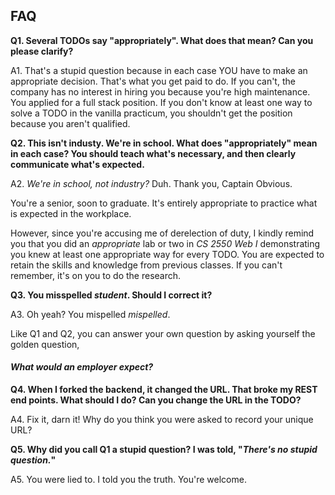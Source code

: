 ## FAQ

**Q1. Several TODOs say "appropriately". What does that mean? Can you please clarify?**

A1. That's a stupid question because in each case YOU have to make an appropriate decision. That's what you get paid to do. If you can't, the company has no interest in hiring you because you're high maintenance. You applied for a full stack position. If you don't know at least one way to solve a TODO in the vanilla practicum, you shouldn't get the position because you aren't qualified.

**Q2. This isn't industy. We're in school. What does "appropriately" mean in each case? You should teach what's necessary, and then clearly communicate what's expected.**

A2. _We're in school, not industry?_ Duh. Thank you, Captain Obvious.

You're a senior, soon to graduate. It's entirely appropriate to practice what is expected in the workplace.

However, since you're accusing me of derelection of duty, I kindly remind you that you did an _appropriate_ lab or two in _CS 2550 Web I_ demonstrating you knew at least one appropriate way for every TODO. You are expected to retain the skills and knowledge from previous classes. If you can't remember, it's on you to do the research.

**Q3. You misspelled _student_. Should I correct it?**

A3. Oh yeah? You mispelled _mispelled_.

Like Q1 and Q2, you can answer your own question by asking yourself the golden question,

#### _What would an employer expect?_

**Q4. When I forked the backend, it changed the URL. That broke my REST end points. What should I do? Can you change the URL in the TODO?**

A4. Fix it, darn it! Why do you think you were asked to record your unique URL?

**Q5. Why did you call Q1 a stupid question? I was told, "_There's no stupid question._"**

A5. You were lied to. I told you the truth. You're welcome.
